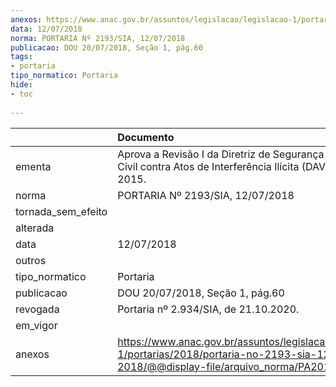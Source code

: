 ```yaml
---
anexos: https://www.anac.gov.br/assuntos/legislacao/legislacao-1/portarias/2018/portaria-no-2193-sia-12-07-2018/@@display-file/arquivo_norma/PA2018-2193.pdf
data: 12/07/2018
norma: PORTARIA Nº 2193/SIA, 12/07/2018
publicacao: DOU 20/07/2018, Seção 1, pág.60
tags:
- portaria
tipo_normatico: Portaria
hide: 
- toc 
 
---
```


|                    | Documento                                                                                                                                            |
|:-------------------|:-----------------------------------------------------------------------------------------------------------------------------------------------------|
| ementa             | Aprova a Revisão I da Diretriz de Segurança da Aviação Civil contra Atos de Interferência Ilícita (DAVSEC) nº 01-2015.                               |
| norma              | PORTARIA Nº 2193/SIA, 12/07/2018                                                                                                                     |
| tornada_sem_efeito |                                                                                                                                                      |
| alterada           |                                                                                                                                                      |
| data               | 12/07/2018                                                                                                                                           |
| outros             |                                                                                                                                                      |
| tipo_normatico     | Portaria                                                                                                                                             |
| publicacao         | DOU 20/07/2018, Seção 1, pág.60                                                                                                                      |
| revogada           | Portaria nº 2.934/SIA, de 21.10.2020.                                                                                                                |
| em_vigor           |                                                                                                                                                      |
| anexos             | https://www.anac.gov.br/assuntos/legislacao/legislacao-1/portarias/2018/portaria-no-2193-sia-12-07-2018/@@display-file/arquivo_norma/PA2018-2193.pdf |